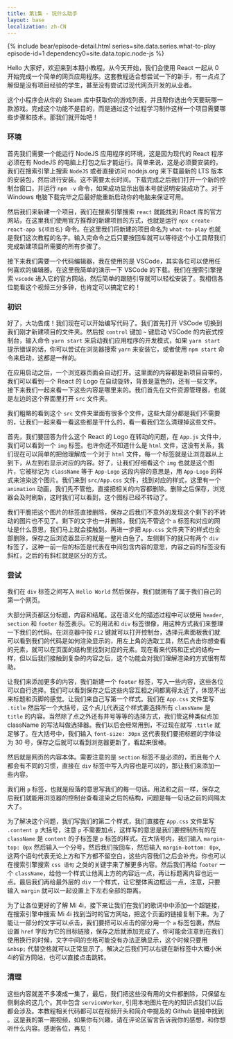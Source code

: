 ```yaml
---
title: 第1集 - 玩什么助手
layout: base
localization: zh-CN
---
```


{% include bear/episode-detail.html
    series=site.data.series.what-to-play
    episode-id=1
    dependency0=site.data.topic.node-js
%}

Hello 大家好，欢迎来到本期小教程。从今天开始，我们会使用 React 一起从 0 开始完成一个简单的网页应用程序。这套教程适合想尝试一下的新手，有一点点了解但是没有项目经验的学生，甚至没有尝试过现代网页开发的从业者。

这个小程序会从你的 Steam 库中获取你的游戏列表，并且帮你选出今天要玩哪一款游戏。完成这个功能不是目的，而是通过这个过程学习制作这样一个项目需要哪些步骤和技术。那我们就开始吧！

### 环境

首先我们需要一个能运行 NodeJS 应用程序的环境，这是因为现代的 React 程序必须在有 NodeJS 的电脑上打包之后才能运行。简单来说，这是必须要安装的，我们在搜索引擎上搜索 `NodeJS` 或者直接访问 nodejs.org 来下载最新的 LTS 版本的安装包，然后进行安装。这不需要太长时间。下载完成之后我们打开一个新的控制台窗口，并运行 `npm -v` 命令，如果成功显示出版本号就说明安装成功了。对于 Windows 电脑下载完毕之后最好能重新启动你的电脑来保证可用。

然后我们来新建一个项目，我们在搜索引擎搜索 `react` 就能找到 React 库的官方网站，在这里我们使用官方推荐的新建项目的方式，也就是运行 `npx create-react-app ${项目名}` 命令。在这里我们将新建的项目命名为 `what-to-play` 也就是我们这次教程的名字。输入完命令之后只要按回车就可以等待这个小工具帮我们完成新建项目所需要的所有步骤了。

接下来我们需要一个代码编辑器，我在使用的是 VSCode，其实各位可以使用任何喜欢的编辑器。在这里我简单的演示一下 VSCode 的下载。我们在搜索引擎搜索 `vscode` 进入它的官方网站，然后简单的跟随引导就可以轻松安装了。我相信各位能看这个视频三分多钟，也肯定可以搞定它的！ 

### 初识

好了，大功告成！我们现在可以开始编写代码了。我们首先打开 VSCode 切换到我们刚才新建项目的文件夹。然后按 `control` 键加 `~` 键启动 VSCode 的内嵌式控制台，输入命令 `yarn start` 来启动我们应用程序的开发模式，如果 `yarn start` 提示错误的话，你可以尝试在浏览器搜索 `yarn` 来安装它，或者使用 `npm start` 命令来启动，这都是一样的。

在应用启动之后，一个浏览器页面会自动打开。这里面的内容都是新项目自带的，我们可以看到一个 React 的 Logo 在自动旋转，背景是蓝色的，还有一些文字。接下来我们一起来看一下这些内容是哪里来的。我们首先在文件资源管理器，也就是左边的这个界面里打开 `src` 文件夹。

我们粗略的看到这个 `src` 文件夹里面有很多个文件，这些大部分都是我们不需要的，让我们一起来看一看这些都是干什么的，看一看我们怎么清理掉这些文件。

首先，我们要回答为什么这个 React 的 Logo 在转动的问题，在 `App.js` 文件中，我们可以看到一个 `img` 标签。也许你还不知道什么是 `html` 文件，这没有关系，我们现在可以简单的把他理解成一个对于 `html` 文件，每一个标签就是让浏览器从上到下，从左到右显示对应的内容。好了，让我们仔细看这个 `img` 也就是这个图片，它被标记为 `className` 等于 `App-Logo` 这段内容的意思是，用 `App-Logo` 的样式来渲染这个图片。我们来到 `src/App.css` 文件，找到对应的样式，这里有一个 `animation` 动画，我们先不管他，直接把相关的内容都删除。删除之后保存，浏览器会及时刷新，这时我们可以看到，这个图标已经不转动了。

我们干脆把这个图片的标签直接删除，保存之后我们不意外的发现这个剩下的不转动的图片也不见了。剩下的文字也一并删除，我们先不管这个 `a` 标签和对应的网址是什么意思，我们马上就会接触到。再进一步把 `App.css` 文件夹下的样式也全部删除，保存之后浏览器显示的就是一整片白色了。左侧剩下的就只有两个 `div` 标签了，这种一前一后的标签是代表在中间包含内容的意思，内容之前的标签没有斜杠，之后的有斜杠就是区分的方式。

### 尝试

我们在 `div` 标签之间写入 `Hello World` 然后保存，我们就拥有了属于我们自己的第一个网页。

大部分网页都区分标题，内容和结尾。这在语义化的描述过程中可以使用 `header`, `section` 和 `footer` 标签表示。它的用法和 `div` 标签很像，用这种方式我们来整理一下我们的代码。在浏览器中按 `F12` 键就可以打开控制台，选择元素面板我们就可以看到我们的代码是如何渲染显示的，用左上角的选取工具，然后点击你想查看的元素，就可以在页面的结构里找到对应的元素。现在看来代码和正式的结构一样，但以后我们接触到复杂的内容之后，这个功能会对我们理解渲染的方式很有帮助。

让我们来添加更多的内容，我们新建一个 `footer` 标签，写入一些内容，这些各位可以自行选择。我们可以看到保存之后这些内容互相之间都离得太近了，体现不出来标题和页脚的感觉。让我们来自己写第一个样式。我们在 `App.css` 文件里写 `.title` 然后写一个大括号，这个点儿代表这个样式要选择所有 `className` 是 `title` 的内容。当然除了点之外还有井号等等的选择方式，我们管这种类似点加 className 的写法叫做选择器。我们以后会经常用到，不过现在就写 `.title` 就足够了。在大括号中，我们输入 `font-size: 30px` 这代表我们要把标题的字体设为 30 号，保存之后就可以看到浏览器更新了，看起来很棒。

然后就是网页的内容本体。需要注意的是 `section` 标签不是必须的，而且每个人都会有不同的习惯，直接在 `div` 标签中写入内容也是可以的，那让我们来添加一些内容。

我们用 `p` 标签，也就是段落的意思写我们的每一句话。用法和之前一样，保存之后我们就能用浏览器的控制台查看渲染之后的结构，问题是每一句话之前的间隔太大了。

为了解决这个问题，我们写我们的第二个样式，我们直接在 `App.css` 文件里写 `.content p` 大括号，注意 `p` 不需要加点，这样写的意思是我们要控制所有的在 `className` 是 `content` 的子标签是 `p` 标签的样式。在大括号内，我们输入 `margin-top: 0px` 然后输入一个分号，然后我们按回车，然后输入 `margin-bottom: 0px`, 这两个语句代表无论上方和下方都不留空白，这些内容我们之后会补充，你也可以在搜索引擎搜索 `css 语句` 之类的关键字来了解更多内容。然后我们再给 `footer` 一个 `className`，给他一个样式让他离上方的内容远一点，再让标题离内容也远一点。最后我们再给最外层的 `div` 一个样式，让它整体离边框远一点，注意，只要输入 `margin` 就可以一起设置上下左右全部的距离。

为了让各位更好的了解 Mi 4i，接下来让我们在我们的歌词中中添加一个超链接，在搜索引擎中搜索 Mi 4i 找到当时的官方网站，把这个页面的链接复制下来。为了能让一部分的文字可以点击，我们要把可以点击的部分用一个 `a` 标签包裹，然后设置 `href` 字段为它的目标链接，保存之后就添加完成了。你可能会注意到在我们使用换行的时候，文字中间的空格可能没有办法正确显示，这个时候只要用 `&nbsp;` 代替空格就可以正常显示了。解决之后我们可以右键在新标签中大概小米 4i的官方网站，也可以直接点击跳转。

### 清理

这些内容就差不多凑成一集了，最后，我们把这些没有用的文件都删除，只保留左侧剩余的这几个。其中包含 `serviceWorker`, 引用本地图片在内的知识点我们以后都会涉及。本教程相关代码都可以在视频开头和简介中提及的 Github 链接中找到  。这是我的第一期视频，如果你有兴趣，请在评论区留言告诉我你的感想，和你想听什么内容。感谢各位，再见！